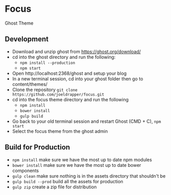 # Focus
Ghost Theme

## Development

- Download and unzip ghost from https://ghost.org/download/
- cd into the ghost directory and run the following:
  - `npm install --production`
  - `npm start`
- Open http://localhost:2368/ghost and setup your blog
- In a new terminal session, cd into your ghost folder then go to content/themes/
- Clone the repository `git clone https://github.com/joeldrapper/focus.git`
- cd into the focus theme directory and run the following
	- `npm install`
	- `bower install`
	- `gulp build`
- Go back to your old terminal session and restart Ghost (CMD + C),  `npm start`
- Select the focus theme from the ghost admin

## Build for Production

- `npm install` make sure we have the most up to date npm modules
- `bower install` make sure we have the most up to date bower components
- `gulp clean` make sure nothing is in the assets directory that shouldn't be
- `gulp build --prod` build all the assets for production
- `gulp zip` create a zip file for distribution
